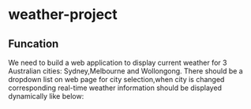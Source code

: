 # weather-project

## Funcation
We need to build a web application to display current weather for 3 Australian cities: Sydney,Melbourne and Wollongong. There should be a dropdown list on web page for city selection,when city is changed corresponding real-time weather information should be displayed dynamically like below:
